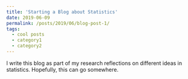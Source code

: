 ```yaml
---
title: 'Starting a Blog about Statistics'
date: 2019-06-09
permalink: /posts/2019/06/blog-post-1/
tags:
  - cool posts
  - category1
  - category2
---
```


I write this blog as part of my research reflections on different ideas in statistics. Hopefully, this can go somewhere.